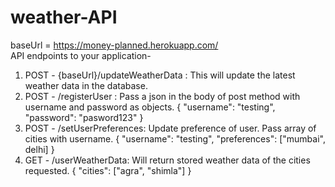 # weather-API
baseUrl = https://money-planned.herokuapp.com/  
API endpoints to your application-
1. POST - {baseUrl}/updateWeatherData : This will update the latest
weather data in the database.
2. POST - /registerUser : Pass a json in the body of post method with username and password as objects.
          {
            "username": "testing",
            "password": "pasword123"
          }
3. POST - /setUserPreferences: Update preference of user. Pass array of cities with username.
          {
            "username": "testing",
            "preferences": ["mumbai", delhi]
          }
4. GET - /userWeatherData: Will return stored weather data of the cities requested.
         {
            "cities": ["agra", "shimla"]
         }
